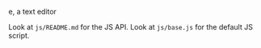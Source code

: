 e, a text editor

Look at `js/README.md` for the JS API. Look at `js/base.js` for the default JS script.
